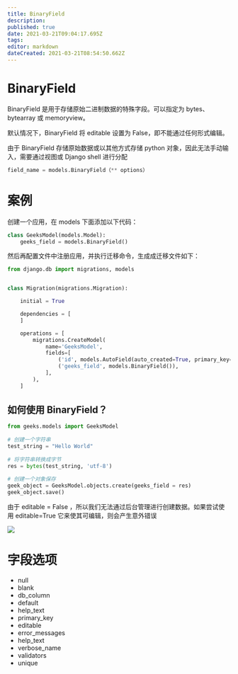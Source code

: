 ```yaml
---
title: BinaryField
description: 
published: true
date: 2021-03-21T09:04:17.695Z
tags: 
editor: markdown
dateCreated: 2021-03-21T08:54:50.662Z
---
```


# BinaryField

BinaryField 是用于存储原始二进制数据的特殊字段。可以指定为 bytes、bytearray 或 memoryview。

默认情况下，BinaryField 将 editable 设置为 False，即不能通过任何形式编辑。

由于 BinaryField 存储原始数据或以其他方式存储 python 对象，因此无法手动输入，需要通过视图或 Django shell 进行分配

```python
field_name = models.BinaryField（** options）
```

# 案例

创建一个应用，在 models 下面添加以下代码：

```python
class GeeksModel(models.Model):
    geeks_field = models.BinaryField()
```

然后再配置文件中注册应用，并执行迁移命令，生成成迁移文件如下：

```python
from django.db import migrations, models


class Migration(migrations.Migration):

    initial = True

    dependencies = [
    ]

    operations = [
        migrations.CreateModel(
            name='GeeksModel',
            fields=[
                ('id', models.AutoField(auto_created=True, primary_key=True, serialize=False, verbose_name='ID')),
                ('geeks_field', models.BinaryField()),
            ],
        ),
    ]
```

## 如何使用 BinaryField？

```python
from geeks.models import GeeksModel 
  
# 创建一个字符串
test_string = "Hello World"
  
# 将字符串转换成字节
res = bytes(test_string, 'utf-8') 
  
# 创建一个对象保存
geek_object = GeeksModel.objects.create(geeks_field = res) 
geek_object.save() 
```

由于 editable = False ，所以我们无法通过后台管理进行创建数据。如果尝试使用 editable=True 它来使其可编辑，则会产生意外错误

![](https://media.geeksforgeeks.org/wp-content/uploads/20191005130550/binaryfield-editable-django-models.png)

# 字段选项

- null
- blank
- db_column
- default
- help_text
- primary_key
- editable
- error_messages
- help_text
- verbose_name
- validators
- unique

